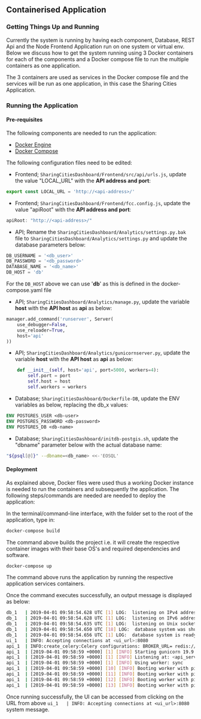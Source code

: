 ## Containerised Application
### Getting Things Up and Running

Currently the system is running by having each component, Database, REST Api and the Node Frontend Application run on one system or virtual env. Below we discuss how to get the system running using 3 Docker containers for each of the components and a Docker compose file to run the multiple containers as one application.

The 3 containers are used as services in the Docker compose file and the services will be run as one application, in this case the Sharing Cities Application.

### Running the Application
#### Pre-requisites

The following components are needed to run the application:

- [Docker Engine](https://docs.docker.com/install/) 
- [Docker Compose](https://docs.docker.com/compose/install/)

The following configuration files need to be edited:

- Frontend; ```SharingCitiesDashboard/Frontend/src/api/urls.js```, update the value "LOCAL_URL" with the **API address and port**:
```javascript
export const LOCAL_URL = 'http://<api-address>/'
```
- Frontend; ```SharingCitiesDashboard/Frontend/fcc.config.js```, update the value "apiRoot" with the **API address and port**:
```javascript
apiRoot: "http://<api-address>/"
```
- API; Rename the ```SharingCitiesDashboard/Analytics/settings.py.bak``` file to ```SharingCitiesDashboard/Analytics/settings.py``` and update the database parameters below:
```python
DB_USERNAME = '<db_user>'
DB_PASSWORD = '<db_password>'
DATABASE_NAME = '<db_name>'
DB_HOST = 'db'
```
For the ```DB_HOST``` above we can use '**db**' as this is defined in the docker-compose.yaml file

- API; ```SharingCitiesDashboard/Analytics/manage.py```, update the variable **host** with the **API host** as **api** as below:
```python
manager.add_command('runserver', Server(
    use_debugger=False,
    use_reloader=True,
    host='api'
))
```

- API; ```SharingCitiesDashboard/Analytics/gunicornserver.py```, update the variable **host** with the **API host** as **api** as below:
```python
    def __init__(self, host='api', port=5000, workers=4):
        self.port = port
        self.host = host
        self.workers = workers
```

- Database; ```SharingCitiesDashboard/Dockerfile-DB```, update the ENV variables as below, replacing the db_x values:
```dockerfile
ENV POSTGRES_USER <db-user>
ENV POSTGRES_PASSWORD <db-password>
ENV POSTGRES_DB <db-name>
```

- Database; ```SharingCitiesDashboard/initdb-postgis.sh```, update the "dbname" parameter below with the actual database name:
```bash
"${psql[@]}" --dbname=<db_name> <<-'EOSQL'
```
#### Deployment

As explained above, Docker files were used thus a working Docker instance is needed to run the containers and subsequently the application. The following steps/commands are needed are needed to deploy the application:

In the terminal/command-line interface, with the folder set to the root of the application, type in:

```bash
docker-compose build
```

The command above builds the project i.e. it will create the respective container images with their base OS's and required dependencies and software.

```bash
docker-compose up
```

The command above runs the application by running the respective application services containers. 

Once the command executes successfully, an output message is displayed as below:

```bash
db_1   | 2019-04-01 09:58:54.628 UTC [1] LOG:  listening on IPv4 address "some_IP", port 5432
db_1   | 2019-04-01 09:58:54.628 UTC [1] LOG:  listening on IPv6 address "::", port 5432
db_1   | 2019-04-01 09:58:54.635 UTC [1] LOG:  listening on Unix socket "/var/run/postgresql/.s.PGSQL.5432"
db_1   | 2019-04-01 09:58:54.650 UTC [18] LOG:  database system was shut down at 2019-04-01 08:48:14 UTC
db_1   | 2019-04-01 09:58:54.656 UTC [1] LOG:  database system is ready to accept connections
ui_1   | INFO: Accepting connections at <ui_url>:8080
api_1  | INFO:create_celery:Celery configurations: BROKER_URL= redis://localhost:6379/0 RESULT_BANKEND = redis://localhost:6379/0 
api_1  | [2019-04-01 09:58:59 +0000] [1] [INFO] Starting gunicorn 19.9.0
api_1  | [2019-04-01 09:58:59 +0000] [1] [INFO] Listening at: <api_server_url>
api_1  | [2019-04-01 09:58:59 +0000] [1] [INFO] Using worker: sync
api_1  | [2019-04-01 09:58:59 +0000] [10] [INFO] Booting worker with pid: 1
api_1  | [2019-04-01 09:58:59 +0000] [11] [INFO] Booting worker with pid: 2
api_1  | [2019-04-01 09:58:59 +0000] [12] [INFO] Booting worker with pid: 3
api_1  | [2019-04-01 09:58:59 +0000] [13] [INFO] Booting worker with pid: 4
```

Once running successfully, the UI can be accessed from clicking on the URL from above ```ui_1   | INFO: Accepting connections at <ui_url>:8080``` system message.


